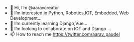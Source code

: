 - 👋 Hi, I’m @aaravcreator
- 👀 I’m interested in Python, Robotics,IOT, Embedded, Web Development...
- 🌱 I’m currently learning Django,Vue...
- 💞️ I’m looking to collaborate on IOT and Django ...
- 📫 How to reach me https://twitter.com/aarav_paudel

<!---
aaravcreator/aaravcreator is a ✨ special ✨ repository because its `README.md` (this file) appears on your GitHub profile.
You can click the Preview link to take a look at your changes.
--->
